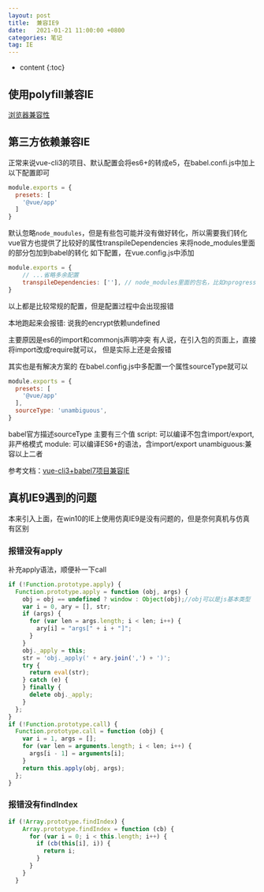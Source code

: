 ```yaml
---
layout: post
title:  兼容IE9
date:   2021-01-21 11:00:00 +0800
categories: 笔记
tag: IE
---
```

* content
{:toc}

## 使用polyfill兼容IE

[浏览器兼容性](https://cli.vuejs.org/zh/guide/browser-compatibility.html#构建库或是-web-component-时的-polyfills)

## 第三方依赖兼容IE

正常来说vue-cli3的项目、默认配置会将es6+的转成e5，在babel.confi.js中加上以下配置即可

```js
module.exports = {
  presets: [
    '@vue/app'
  ]
}
```

默认忽略`node_moudules`，但是有些包可能并没有做好转化，所以需要我们转化
vue官方也提供了比较好的属性transpileDependencies
来将node_modules里面的部分包加到babel的转化
如下配置，在vue.config.js中添加

```js
module.exports = {
    // ...省略多余配置
    transpileDependencies: [''], // node_modules里面的包名，比如nprogress,encrypt
}
```

以上都是比较常规的配置，但是配置过程中会出现报错

本地跑起来会报错:
说我的encrypt依赖undefined

主要原因是es6的import和commonjs声明冲突
有人说，在引入包的页面上，直接将import改成require就可以，
但是实际上还是会报错

其实也是有解决方案的
在babel.config.js中多配置一个属性sourceType就可以

```js
module.exports = {
  presets: [
    '@vue/app'
  ],
  sourceType: 'unambiguous',
}
```

babel官方描述sourceType
主要有三个值
script: 可以编译不包含import/export,非严格模式
module: 可以编译ES6+的语法，含import/export
unambiguous:兼容以上二者

参考文档：[vue-cli3+babel7项目兼容IE](https://segmentfault.com/a/1190000038995154)

## 真机IE9遇到的问题

本来引入上面，在win10的IE上使用仿真IE9是没有问题的，但是奈何真机与仿真有区别

### 报错没有apply

补充apply语法，顺便补一下call

```js
if (!Function.prototype.apply) {
  Function.prototype.apply = function (obj, args) {
    obj = obj == undefined ? window : Object(obj);//obj可以是js基本类型
    var i = 0, ary = [], str;
    if (args) {
      for (var len = args.length; i < len; i++) {
        ary[i] = "args[" + i + "]";
      }
    }
    obj._apply = this;
    str = 'obj._apply(' + ary.join(',') + ')';
    try {
      return eval(str);
    } catch (e) {
    } finally {
      delete obj._apply;
    }
  };
}
if (!Function.prototype.call) {
  Function.prototype.call = function (obj) {
    var i = 1, args = [];
    for (var len = arguments.length; i < len; i++) {
      args[i - 1] = arguments[i];
    }
    return this.apply(obj, args);
  };
}
```

### 报错没有findIndex

```js
if (!Array.prototype.findIndex) {
    Array.prototype.findIndex = function (cb) {
      for (var i = 0; i < this.length; i++) {
        if (cb(this[i], i)) {
          return i;
        }
      }
    }
  }
```

